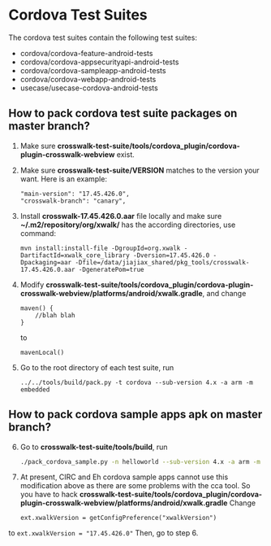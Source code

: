 # Cordova Test Suites

The cordova test suites contain the following test suites:

* cordova/cordova-feature-android-tests
* cordova/cordova-appsecurityapi-android-tests
* cordova/cordova-sampleapp-android-tests
* cordova/cordova-webapp-android-tests
* usecase/usecase-cordova-android-tests

## How to pack cordova test suite packages on master branch?
1. Make sure **crosswalk-test-suite/tools/cordova_plugin/cordova-plugin-crosswalk-webview** exist.
2. Make sure **crosswalk-test-suite/VERSION** matches to the version your want. Here is an example:

    ```
    "main-version": "17.45.426.0",
    "crosswalk-branch": "canary",
    ```

3. Install **crosswalk-17.45.426.0.aar** file locally and make sure **~/.m2/repository/org/xwalk/** has the according directories, use command:

    ```
    mvn install:install-file -DgroupId=org.xwalk -DartifactId=xwalk_core_library -Dversion=17.45.426.0 -Dpackaging=aar -Dfile=/data/jiajiax_shared/pkg_tools/crosswalk-17.45.426.0.aar -DgeneratePom=true
    ```

4. Modify **crosswalk-test-suite/tools/cordova_plugin/cordova-plugin-crosswalk-webview/platforms/android/xwalk.gradle**, and change 

    ```
    maven() {
        //blah blah
    }
    ```
    to

    ```
    mavenLocal()
    ```

5. Go to the root directory of each test suite, run

    ```
    ../../tools/build/pack.py -t cordova --sub-version 4.x -a arm -m embedded
    ```

## How to pack cordova sample apps apk on master branch?
6. Go to **crosswalk-test-suite/tools/build**, run

    ```Bash
    ./pack_cordova_sample.py -n helloworld --sub-version 4.x -a arm -m embedded
    ```

7. At present, CIRC and Eh cordova sample apps cannot use this modification above as there are some problems with the cca tool. So you have to hack
**crosswalk-test-suite/tools/cordova_plugin/cordova-plugin-crosswalk-webview/platforms/android/xwalk.gradle**
Change

    ```
    ext.xwalkVersion = getConfigPreference("xwalkVersion")
    ```
to
    ```
    ext.xwalkVersion = "17.45.426.0"
    ```
Then, go to step 6.
